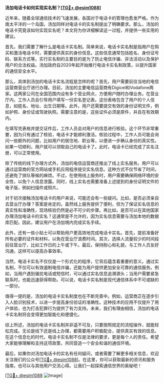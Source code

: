 **汤加电话卡如何实现实名制？[[TG💪+ @esim1088](https://t.me/s/esim1088)]**

近年来，随着全球通信技术的飞速发展，各国对于电话卡的管理也愈发严格。作为南太平洋的一个岛国，汤加同样对电话卡的实名制提出了明确要求。那么，汤加的电话卡究竟该如何实现实名呢？本文将为你详细解读这一过程，并提供一些实用的建议。

首先，我们需要了解什么是电话卡实名制。简单来说，电话卡实名制是指用户在购买和激活电话卡时，需要提供真实的身份信息。这些信息通常包括姓名、身份证号码、联系方式等。实行实名制的主要目的是为了防止电信诈骗、非法活动以及保护用户的合法权益。汤加政府自2020年起开始推行电话卡实名制政策，以提升国家的通信安全水平。

那么，具体到汤加的电话卡实名流程是怎样的呢？首先，用户需要前往当地的电信运营商营业厅进行办理。目前，汤加的主要电信运营商有Digicel和Vodafone两家。这两家公司在全国范围内设有多个营业网点，方便用户随时办理业务。在营业厅内，工作人员会引导用户填写一份实名登记表。这份表格包含了用户的个人信息，如姓名、地址、出生日期等。此外，用户还需要提交有效的身份证明文件，例如护照、身份证或驾驶执照。需要注意的是，这些证件必须是原件，并且在有效期内。

在填写完表格并提交证件后，工作人员会对用户的信息进行核验。这个环节非常重要，因为只有通过了核验，电话卡才能顺利激活。核验过程中，工作人员可能会询问一些额外的问题，比如用户的居住地、职业等，以便进一步确认身份的真实性。如果一切顺利，用户就可以领取自己的电话卡了。此时，电话卡已经完成了实名注册，可以正常使用。

除了传统的线下办理方式外，汤加的电信运营商还推出了线上实名服务。用户可以通过运营商的官方网站或手机应用程序提交实名信息。这种方式不仅节省了时间，还避免了排队等候的麻烦。不过，在使用线上服务时，用户需要确保网络环境的安全性，以免个人信息泄露。同时，线上实名也需要准备上述提到的身份证明文件的电子版，例如扫描件或照片。

对于初次接触汤加电话卡的用户来说，可能还会有一些疑问。比如，是否必须亲自去营业厅办理？答案是肯定的。虽然线上服务提供了便利，但为了保证实名信息的真实性和准确性，现场核验仍然是必不可少的步骤。再比如，是否可以在其他国家办理汤加电话卡的实名？这通常是不允许的，因为实名信息需要与汤加本地的数据库匹配。因此，建议用户在汤加境内完成实名手续。

此外，还有一些小贴士可以帮助用户更高效地完成电话卡实名。首先，提前准备好所有必要的证件和材料，以免在营业厅浪费时间。其次，选择人流量较少的时间段前往营业厅，比如工作日的上午或下午。最后，保持耐心和礼貌，与工作人员友好沟通，这样可以提高办事效率。

当然，电话卡实名不仅仅是一个形式化的程序，它背后蕴含着重要的意义。通过实名制，不仅可以有效遏制电信诈骗，还能为用户提供更加安全可靠的通信服务。例如，当用户遇到骚扰电话或短信时，可以通过实名信息追溯源头；当用户需要紧急联系时，也能迅速获得帮助。可以说，电话卡实名制是现代通信体系中不可或缺的一部分。

值得一提的是，汤加的电话卡实名制度也在不断完善中。例如，运营商正在逐步引入人脸识别技术，以进一步提高身份验证的准确性。这种技术的应用不仅提升了用户体验，也为打击犯罪行为提供了有力支持。未来，我们有理由相信，汤加的电话卡实名制将会变得更加智能化和便捷化。

综上所述，汤加的电话卡实名制并非遥不可及，只要按照规定的流程操作，就能轻松完成。无论是线下还是线上办理，都需要用户积极配合，提供真实有效的信息。在这个信息化的时代，电话卡实名制不仅是法律的要求，更是每个人的责任。希望大家能够理解和支持这项政策，共同营造一个安全和谐的通信环境。

最后，如果你对汤加电话卡的实名有任何疑问，或者需要了解更多相关信息，欢迎关注我们的公众号[[TG💪+ @esim1088](https://t.me/s/esim1088)]。在这里，你可以获取最新的资讯和服务指南，也可以与其他用户交流心得。让我们一起探索通信世界的奥秘吧！

[[TG💪+ @esim1088](https://t.me/s/esim1088) ![Image](https://i.postimg.cc/4NQfJmqS/Snipaste-2025-05-13-00-14-12.png)]